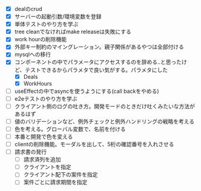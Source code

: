 - [x] dealのcrud
- [x] サーバーの起動引数/環境変数を登録
- [x] 単体テストのやり方を学ぶ
- [x] tree cleanでなければmake releaseは失敗にする
- [x] work hourの削除機能
- [x] 外部キー制約のマイングレーション。親子関係があるやつは全部付ける
- [x] mysqlへの移行
- [x] コンポーネントの中でパラメータにアクセスするのを辞める..と思ったけど、テストできるからパラメタで良い気がする。パラメタにした
  - [x] Deals
  - [x] WorkHours
- [ ] useEffectの中でasyncを使うようにする(call backをやめる)
- [ ] e2eテストのやり方を学ぶ
- [ ] クライアント側のログの吐き方。開発モードのときだけ吐くみたいな方法があるはず
- [ ] 値のバリデーションなど、例外チェックと例外ハンドリングの戦略を考える
- [ ] 色を考える。グローバル変数で、名前を付ける
- [ ] 本番と開発で色を変える
- [ ] clientの削除機能。モーダルを出して、5桁の確認番号を入れさせる
- [ ] 請求書の発行
  - [ ] 請求済列を追加
  - [ ] クライアントを指定
  - [ ] クライアント配下の案件を指定
  - [ ] 案件ごとに請求期間を指定

